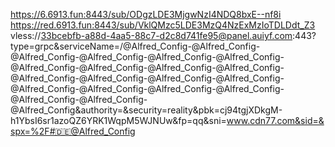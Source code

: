 https://6.6913.fun:8443/sub/ODgzLDE3MjgwNzI4NDQ8bxE--nf8i
https://red.6913.fun:8443/sub/VklQMzc5LDE3MzQ4NzExMzIoTDLDdt_Z3
vless://33bcebfb-a88d-4aa5-88c7-d2c8d741fe95@panel.auiyf.com:443?type=grpc&serviceName=/@Alfred_Config-@Alfred_Config-@Alfred_Config-@Alfred_Config-@Alfred_Config-@Alfred_Config-@Alfred_Config-@Alfred_Config-@Alfred_Config-@Alfred_Config-@Alfred_Config-@Alfred_Config-@Alfred_Config-@Alfred_Config-@Alfred_Config-@Alfred_Config-@Alfred_Config-@Alfred_Config-@Alfred_Config-@Alfred_Config-@Alfred_Config&authority=&security=reality&pbk=cj94tgjXDkgM-h1YbsI6sr1azoQZ6YRK1WqpM5WJNUw&fp=qq&sni=www.cdn77.com&sid=&spx=%2F#🇩🇪@Alfred_Config
